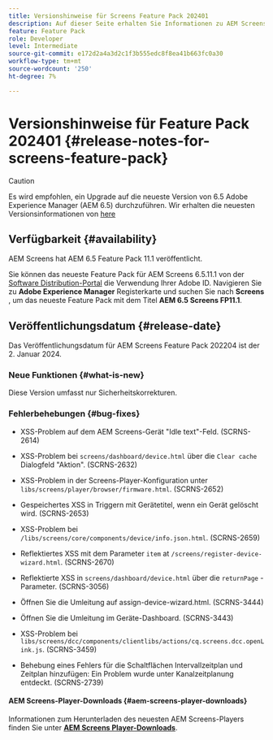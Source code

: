 ```yaml
---
title: Versionshinweise für Screens Feature Pack 202401
description: Auf dieser Seite erhalten Sie Informationen zu AEM Screens Feature Pack 202401, das am 2. Januar 2024 veröffentlicht wurde.
feature: Feature Pack
role: Developer
level: Intermediate
source-git-commit: e172d2a4a3d2c1f3b555edc8f8ea41b663fc0a30
workflow-type: tm+mt
source-wordcount: '250'
ht-degree: 7%

---
```


# Versionshinweise für Feature Pack 202401 {#release-notes-for-screens-feature-pack}

>[!CAUTION]
>Es wird empfohlen, ein Upgrade auf die neueste Version von 6.5 Adobe Experience Manager (AEM 6.5) durchzuführen. Wir erhalten die neuesten Versionsinformationen von [here](https://experienceleague.adobe.com/docs/experience-manager-65/content/release-notes/release-notes.html?lang=en)

## Verfügbarkeit {#availability}

AEM Screens hat AEM 6.5 Feature Pack 11.1 veröffentlicht.

Sie können das neueste Feature Pack für AEM Screens 6.5.11.1 von der [Software Distribution-Portal](https://experience.adobe.com/#/downloads/content/software-distribution/en/aem.html) die Verwendung Ihrer Adobe ID. Navigieren Sie zu **Adobe Experience Manager** Registerkarte und suchen Sie nach **Screens** , um das neueste Feature Pack mit dem Titel **AEM 6.5 Screens FP11.1**.

## Veröffentlichungsdatum {#release-date}

Das Veröffentlichungsdatum für AEM Screens Feature Pack 202204 ist der 2. Januar 2024.

### Neue Funktionen {#what-is-new}

Diese Version umfasst nur Sicherheitskorrekturen.

### Fehlerbehebungen {#bug-fixes}

* XSS-Problem auf dem AEM Screens-Gerät &quot;Idle text&quot;-Feld. (SCRNS-2614)

* XSS-Problem bei `screens/dashboard/device.html` über die `Clear cache` Dialogfeld &quot;Aktion&quot;. (SCRNS-2632)

* XSS-Problem in der Screens-Player-Konfiguration unter `libs/screens/player/browser/firmware.html`. (SCRNS-2652)

* Gespeichertes XSS in Triggern mit Gerätetitel, wenn ein Gerät gelöscht wird. (SCRNS-2653)

* XSS-Problem bei `/libs/screens/core/components/device/info.json.html`. (SCRNS-2659)

* Reflektiertes XSS mit dem Parameter `item` at `/screens/register-device-wizard.html`. (SCRNS-2670)

* Reflektierte XSS in `screens/dashboard/device.html` über die `returnPage` -Parameter. (SCRNS-3056)

* Öffnen Sie die Umleitung auf assign-device-wizard.html. (SCRNS-3444)

* Öffnen Sie die Umleitung im Geräte-Dashboard. (SCRNS-3443)

* XSS-Problem bei `libs/screens/dcc/components/clientlibs/actions/cq.screens.dcc.openLink.js`. (SCRNS-3459)

* Behebung eines Fehlers für die Schaltflächen Intervallzeitplan und Zeitplan hinzufügen: Ein Problem wurde unter Kanalzeitplanung entdeckt. (SCRNS-2739)

#### AEM Screens-Player-Downloads   {#aem-screens-player-downloads}

Informationen zum Herunterladen des neuesten AEM Screens-Players finden Sie unter **[AEM Screens Player-Downloads](https://download.macromedia.com/screens/index.html)**.
